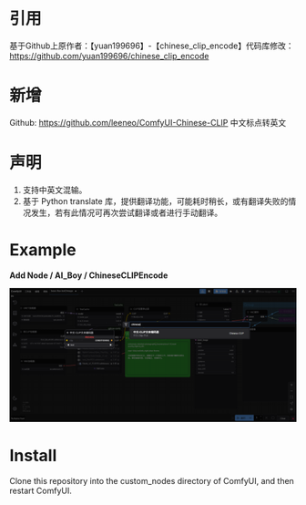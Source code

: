 # 引用
基于Github上原作者：【yuan199696】-【chinese_clip_encode】代码库修改：https://github.com/yuan199696/chinese_clip_encode

# 新增
Github: https://github.com/leeneo/ComfyUI-Chinese-CLIP
中文标点转英文

# 声明
1. 支持中英文混输。
2. 基于 Python translate 库，提供翻译功能，可能耗时稍长，或有翻译失败的情况发生，若有此情况可再次尝试翻译或者进行手动翻译。

# Example
**Add Node / AI_Boy / ChineseCLIPEncode**

![img.png](assets/img.png)

# Install
Clone this repository into the custom_nodes directory of ComfyUI, and then restart ComfyUI.
